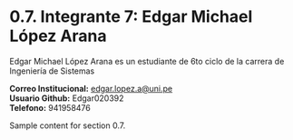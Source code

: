 # 0.7. Integrante 7: Edgar Michael López Arana

Edgar Michael López Arana es un estudiante de 6to ciclo de la carrera de Ingeniería de Sistemas

**Correo Institucional:** edgar.lopez.a@uni.pe\
**Usuario Github:** Edgar020392\
**Telefono:** 941958476


Sample content for section 0.7.
